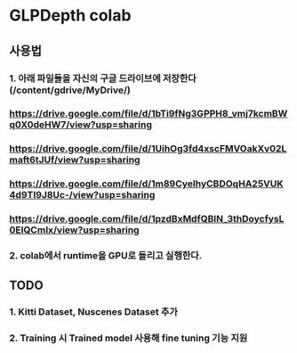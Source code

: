 # GLPDepth colab

## 사용법
### 1. 아래 파일들을 자신의 구글 드라이브에 저장한다 (/content/gdrive/MyDrive/)
### https://drive.google.com/file/d/1bTi9fNg3GPPH8_vmj7kcmBWq0X0deHW7/view?usp=sharing
### https://drive.google.com/file/d/1UihOg3fd4xscFMVOakXv02Lmaft6tJUf/view?usp=sharing
### https://drive.google.com/file/d/1m89CyeIhyCBDOqHA25VUK4d9TI9J8Uc-/view?usp=sharing
### https://drive.google.com/file/d/1pzdBxMdfQBlN_3thDoycfysL0ElQCmIx/view?usp=sharing
### 2. colab에서 runtime을 GPU로 돌리고 실행한다.

## TODO
### 1. Kitti Dataset, Nuscenes Dataset 추가
### 2. Training 시 Trained model 사용해 fine tuning 기능 지원

